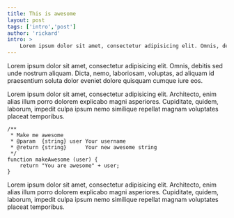 ```yaml
---
title: This is awesome
layout: post
tags: ['intro','post']
author: 'rickard'
intro: >
	Lorem ipsum dolor sit amet, consectetur adipisicing elit. Omnis, debitis sed unde nostrum aliquam. Dicta, nemo, laboriosam, voluptas, ad aliquam id praesentium soluta dolor eveniet dolore quisquam cumque iure eos.
---
```


Lorem ipsum dolor sit amet, consectetur adipisicing elit. Omnis, debitis sed unde nostrum aliquam. Dicta, nemo, laboriosam, voluptas, ad aliquam id 
praesentium soluta dolor eveniet dolore quisquam cumque iure eos.

Lorem ipsum dolor sit amet, consectetur adipisicing elit. Architecto, enim alias illum porro dolorem explicabo magni asperiores. Cupiditate, quidem, laborum, impedit culpa ipsum nemo similique repellat magnam voluptates placeat temporibus.

	/**
	 * Make me awesome
	 * @param  {string} user Your username
	 * @return {string}      Your new awesome string
	 */
	function makeAwesome (user) {
		return "You are awesome" + user;
	}

Lorem ipsum dolor sit amet, consectetur adipisicing elit. Architecto, enim alias illum porro dolorem explicabo magni asperiores. Cupiditate, quidem, laborum, impedit culpa ipsum nemo similique repellat magnam voluptates placeat temporibus.
